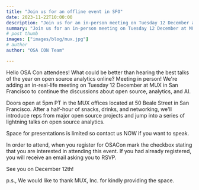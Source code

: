 ```yaml
---
title: "Join us for an offline event in SFO"
date: 2023-11-22T10:00:00
description: "Join us for an in-person meeting on Tuesday 12 December at MUX in San Francisco to continue the discussions about open source, analytics, and AI."
summary: "Join us for an in-person meeting on Tuesday 12 December at MUX in San Francisco to continue the discussions about open source, analytics, and AI."
# post thumb
images: ["images/blog/mux.jpg"]
# author
author: "OSA CON Team"

---
```


Hello OSA Con attendees! What could be better than hearing the best talks of the year on open source analytics online? Meeting in person! We're adding an in-real-life meeting on Tuesday 12 December at MUX in San Francisco to continue the discussions about open source, analytics, and AI.

Doors open at 5pm PT in the MUX offices located at 50 Beale Street in San Francisco. After a half-hour of snacks, drinks, and networking, we'll introduce reps from major open source projects and jump into a series of lightning talks on open source analytics. 

Space for presentations is limited so contact us NOW if you want to speak.

In order to attend, when you register for OSACon mark the checkbox stating that you are interested in attending this event. If you had already registered, you will receive an email asking you to RSVP. 

See you on December 12th!

p.s., We would like to thank MUX, Inc. for kindly providing the space.